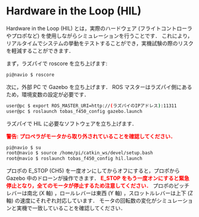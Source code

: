 # Hardware in the Loop (HIL)

Hardware in the Loop (HIL) とは，実際のハードウェア (フライトコントローラやプロポなど) を使用しながらシミュレーションを行うことです．
これにより，リアルタイムでシステムの挙動をテストすることができ，実機試験の際のリスクを軽減することができます．

まず，ラズパイで roscore を立ち上げます:

```bash
pi@navio $ roscore
```

次に，外部 PC で Gazebo を立ち上げます．
ROS マスターはラズパイ側にあるため，環境変数の設定が必要です．

```bash
user@pc $ export ROS_MASTER_URI=http://(ラズパイのIPアドレス):11311
user@pc $ roslaunch tobas_f450_config gazebo.launch
```

ラズパイで HIL に必要なソフトウェアを立ち上げます．

<span style="color: red;"><strong>警告: プロペラがモータから取り外されていることを確認してください．</strong></span>

```bash
pi@navio $ su
root@navio $ source /home/pi/catkin_ws/devel/setup.bash
root@navio $ roslaunch tobas_f450_config hil.launch
```

プロポの E_STOP (CH5) を一度オンにしてからオフにすると，プロポから Gazebo 中のドローンが操作できます．
<span style="color: red;"><strong>E_STOP をもう一度オンにすると緊急停止となり，全てのモータが停止するため注意してください．</strong></span>
プロポのピッチレバーは南北 (X 軸) ，ロールレバーは東西 (Y 軸) ，スロットルレバーは上下 (Z 軸) の速度にそれぞれ対応しています．
モータの回転数の変化がシミュレーションと実機で一致していることを確認してください．
